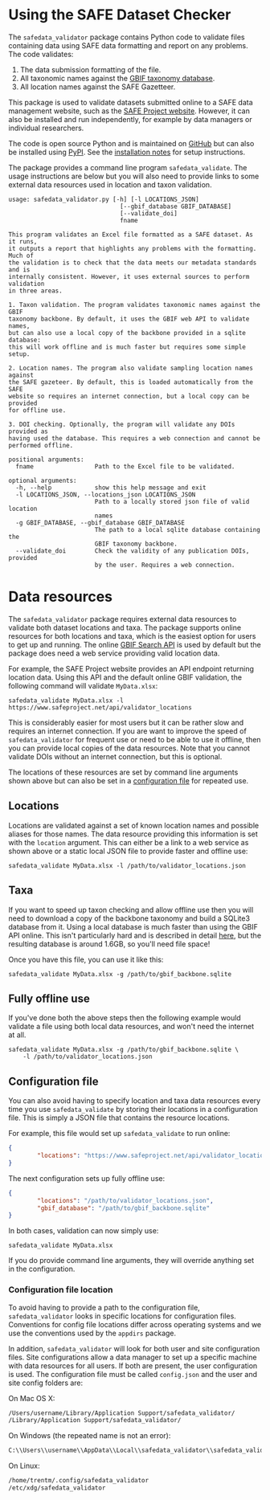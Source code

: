 # Using the SAFE Dataset Checker

The  `safedata_validator` package contains Python code to validate files containing data using SAFE data formatting  and report on any problems. The code validates:

  1. The data submission formatting of the file.
  1. All taxonomic names against the [GBIF taxonomy database](gbif_validation.md).
  1. All location names against the SAFE Gazetteer.

This package is used to validate datasets submitted online to a SAFE data management website, such as the  [SAFE Project website](https://safeproject.net/datasets/submit_dataset). However, it can also be installed and run independently, for example by data managers or individual researchers.

The code is open source Python and  is maintained on [GitHub](https://github.com/ImperialCollegeLondon/safedata_validator) but  can also be installed using  [PyPI](https://pypi.org/project/safedata-validator). See the [installation notes](install.md) for setup instructions. 

The package provides a command line program `safedata_validate`. The usage instructions are below but you will also need to provide links to some external data resources used in location and taxon validation.

    usage: safedata_validator.py [-h] [-l LOCATIONS_JSON]
                                   [--gbif_database GBIF_DATABASE]
                                   [--validate_doi]
                                   fname

    This program validates an Excel file formatted as a SAFE dataset. As it runs,
    it outputs a report that highlights any problems with the formatting. Much of
    the validation is to check that the data meets our metadata standards and is
    internally consistent. However, it uses external sources to perform validation
    in three areas.

    1. Taxon validation. The program validates taxonomic names against the GBIF
    taxonomy backbone. By default, it uses the GBIF web API to validate names,
    but can also use a local copy of the backbone provided in a sqlite database:
    this will work offline and is much faster but requires some simple setup.

    2. Location names. The program also validate sampling location names against
    the SAFE gazeteer. By default, this is loaded automatically from the SAFE
    website so requires an internet connection, but a local copy can be provided
    for offline use.

    3. DOI checking. Optionally, the program will validate any DOIs provided as
    having used the database. This requires a web connection and cannot be
    performed offline.

    positional arguments:
      fname                 Path to the Excel file to be validated.

    optional arguments:
      -h, --help            show this help message and exit
      -l LOCATIONS_JSON, --locations_json LOCATIONS_JSON
                            Path to a locally stored json file of valid location
                            names
      -g GBIF_DATABASE, --gbif_database GBIF_DATABASE
                            The path to a local sqlite database containing the
                            GBIF taxonomy backbone.
      --validate_doi        Check the validity of any publication DOIs, provided
                            by the user. Requires a web connection.

# Data resources

The `safedata_validator` package requires external data resources to validate both dataset locations and taxa. The package supports online resources for both locations and taxa, which is the easiest option for users to get up and running. The online [GBIF  Search API](https://www.gbif.org/developer/species) is used by default but the package does need a web service providing valid location data.

For example, the SAFE Project  website provides an API endpoint returning location data. Using this API and the default online GBIF validation, the following command will validate `MyData.xlsx`:  

    safedata_validate MyData.xlsx -l https://www.safeproject.net/api/validator_locations

This is considerably easier for most users but it can be rather slow and requires an internet connection. If you are want to improve the speed of `safedata_validator` for frequent use  or need to be able to use it offline, then you can provide local copies of the data resources. Note that you cannot validate DOIs without an internet connection, but this is optional.

The locations of these resources are set by command line arguments shown above but  can also be set in a [configuration file](usage.md#configuration-file) for repeated use. 

## Locations 

Locations are validated against a set of known location names and possible aliases for those names. The data resource providing this information is set with the `location` argument. This can either be a link to a web service as shown above or a static local JSON file to provide faster and offline use:

    safedata_validate MyData.xlsx -l /path/to/validator_locations.json

## Taxa

If you  want to speed up taxon checking and allow offline use then you will need to download a copy of the backbone taxonomy and build a SQLite3 database from it. Using a local database is  much faster than using the GBIF API online. This isn't particularly hard and is described in detail [here](build_local_gbif.md), but the resulting database is around 1.6GB, so you'll need file space! 

Once you have this file, you can use it like this:

    safedata_validate MyData.xlsx -g /path/to/gbif_backbone.sqlite

## Fully offline use

 If you've done both the above steps then the following example would validate a file using both local data resources, and won't need the internet at all.

    safedata_validate MyData.xlsx -g /path/to/gbif_backbone.sqlite \
        -l /path/to/validator_locations.json

## Configuration file

You can also avoid having to specify location and taxa data resources every time you use `safedata_validate` by storing their locations in a configuration file. This is simply a JSON file that contains the resource locations. 

For example, this file would set up `safedata_validate` to run online:

```json
{
        "locations": "https://www.safeproject.net/api/validator_locations"
}
```

The next configuration sets up fully offline use:

```json
{
        "locations": "/path/to/validator_locations.json",
        "gbif_database": "/path/to/gbif_backbone.sqlite"
}
```

In both cases, validation can now simply use:

    safedata_validate MyData.xlsx

If you do provide command line arguments, they will override anything set in the configuration.

### Configuration file location

To avoid having to provide a path to the configuration file, `safedata_validator` looks in specific locations for configuration files. Conventions for config file locations differ across operating systems and we use the conventions used by the `appdirs` package.

In addition, `safedata_validator` will look for both user and site configuration files. Site configurations allow a data manager to set up a specific machine with data resources for all users. If both are present, the user configuration is used. The configuration file must be called `config.json` and the user and site config folders are:

On Mac OS X:

```sh
/Users/username/Library/Application Support/safedata_validator/
/Library/Application Support/safedata_validator/
```

On Windows (the repeated name is not an error):

```sh
C:\\Users\\username\\AppData\\Local\\safedata_validator\\safedata_validator
```

On Linux:

```sh
/home/trentm/.config/safedata_validator
/etc/xdg/safedata_validator
```
